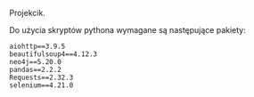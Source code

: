 Projekcik.

Do użycia skryptów pythona wymagane są następujące pakiety:
```
aiohttp==3.9.5
beautifulsoup4==4.12.3
neo4j==5.20.0
pandas==2.2.2
Requests==2.32.3
selenium==4.21.0
```
